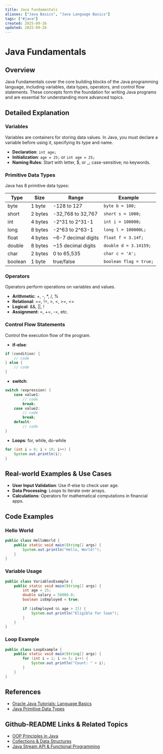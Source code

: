 ```yaml
---
title: Java Fundamentals
aliases: ["Java Basics", "Java Language Basics"]
tags: ["#java"]
created: 2025-09-26
updated: 2025-09-26
---
```


# Java Fundamentals

## Overview

Java Fundamentals cover the core building blocks of the Java programming language, including variables, data types, operators, and control flow statements. These concepts form the foundation for writing Java programs and are essential for understanding more advanced topics.

## Detailed Explanation

### Variables

Variables are containers for storing data values. In Java, you must declare a variable before using it, specifying its type and name.

- **Declaration**: `int age;`
- **Initialization**: `age = 25;` or `int age = 25;`
- **Naming Rules**: Start with letter, $, or _; case-sensitive; no keywords.

### Primitive Data Types

Java has 8 primitive data types:

| Type | Size | Range | Example |
|------|------|-------|---------|
| byte | 1 byte | -128 to 127 | `byte b = 100;` |
| short | 2 bytes | -32,768 to 32,767 | `short s = 1000;` |
| int | 4 bytes | -2^31 to 2^31-1 | `int i = 100000;` |
| long | 8 bytes | -2^63 to 2^63-1 | `long l = 100000L;` |
| float | 4 bytes | ~6-7 decimal digits | `float f = 3.14f;` |
| double | 8 bytes | ~15 decimal digits | `double d = 3.14159;` |
| char | 2 bytes | 0 to 65,535 | `char c = 'A';` |
| boolean | 1 byte | true/false | `boolean flag = true;` |

### Operators

Operators perform operations on variables and values.

- **Arithmetic**: +, -, *, /, %
- **Relational**: ==, !=, >, <, >=, <=
- **Logical**: &&, ||, !
- **Assignment**: =, +=, -=, etc.

### Control Flow Statements

Control the execution flow of the program.

- **if-else**:

```java
if (condition) {
    // code
} else {
    // code
}
```

- **switch**:

```java
switch (expression) {
    case value1:
        // code
        break;
    case value2:
        // code
        break;
    default:
        // code
}
```

- **Loops**: for, while, do-while

```java
for (int i = 0; i < 10; i++) {
    System.out.println(i);
}
```

## Real-world Examples & Use Cases

- **User Input Validation**: Use if-else to check user age.
- **Data Processing**: Loops to iterate over arrays.
- **Calculations**: Operators for mathematical computations in financial apps.

## Code Examples

### Hello World

```java
public class HelloWorld {
    public static void main(String[] args) {
        System.out.println("Hello, World!");
    }
}
```

### Variable Usage

```java
public class VariablesExample {
    public static void main(String[] args) {
        int age = 25;
        double salary = 50000.0;
        boolean isEmployed = true;
        
        if (isEmployed && age > 21) {
            System.out.println("Eligible for loan");
        }
    }
}
```

### Loop Example

```java
public class LoopExample {
    public static void main(String[] args) {
        for (int i = 1; i <= 5; i++) {
            System.out.println("Count: " + i);
        }
    }
}
```

## References

- [Oracle Java Tutorials: Language Basics](https://docs.oracle.com/javase/tutorial/java/nutsandbolts/index.html)
- [Java Primitive Data Types](https://docs.oracle.com/javase/tutorial/java/nutsandbolts/datatypes.html)

## Github-README Links & Related Topics

- [OOP Principles in Java](../oop-principles-in-java/)
- [Collections & Data Structures](../collections-data-structures/)
- [Java Stream API & Functional Programming](../java-stream-api-functional-programming/)
